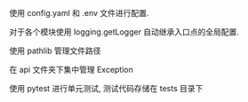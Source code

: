 使用 config.yaml 和 .env 文件进行配置.

对于各个模块使用 logging.getLogger 自动继承入口点的全局配置.

使用 pathlib 管理文件路径

在 api 文件夹下集中管理 Exception

使用 pytest 进行单元测试, 测试代码存储在 tests 目录下
